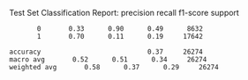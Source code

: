 Test Set Classification Report:
              precision    recall  f1-score   support

           0       0.33      0.90      0.49      8632
           1       0.70      0.11      0.19     17642

    accuracy                           0.37     26274
    macro avg       0.52      0.51      0.34     26274
    weighted avg       0.58      0.37      0.29     26274

